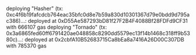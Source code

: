 deploying "Hasher" (tx: 0xc4f6b19fafcdcb764eac35bfc0d8e7b59a830d10301367d79e0bdd9d795ac386)...: deployed at 0xD55Ae587293bD81f27F2B4F4088Bf28FDFd9CF31 with 666107 gas
deploying "Tornado" (tx: 0x3a6865fed60ff6791420ae048858c8290dd5579ec13f14b1468c318ff9b5380c)...: deployed at 0x2cbfA10B52683715Ca8bEa8a7416A26D00C307DB with 785370 gas